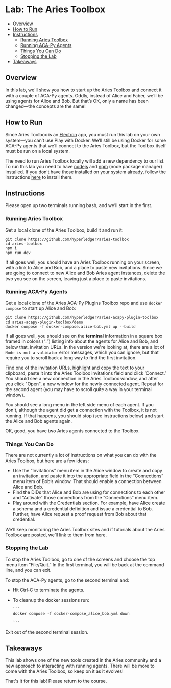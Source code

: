 <!----- Conversion time: 5.573 seconds.


Using this Markdown file:

1. Cut and paste this output into your source file.
2. See the notes and action items below regarding this conversion run.
3. Check the rendered output (headings, lists, code blocks, tables) for proper
   formatting and use a linkchecker before you publish this page.

Conversion notes:

* Docs to Markdown version 1.0β18
* Sat Feb 22 2020 09:39:39 GMT-0800 (PST)
* Source doc: https://docs.google.com/a/cloudcompass.ca/open?id=1jUeUK7cuANsiG3-Fxpqxf8THq9ZmTE4boy87wHWwcK4
----->



# Lab: The Aries Toolbox<!-- omit in toc -->

- [Overview](#overview)
- [How to Run](#how-to-run)
- [Instructions](#instructions)
  - [Running Aries Toolbox](#running-aries-toolbox)
  - [Running ACA-Py Agents](#running-aca-py-agents)
  - [Things You Can Do](#things-you-can-do)
  - [Stopping the Lab](#stopping-the-lab)
- [Takeaways](#takeaways)


## Overview

In this lab, we'll show you how to start up the Aries Toolbox and connect it with a couple of ACA-Py agents. Oddly, instead of Alice and Faber, we’ll be using agents for Alice and Bob. But that’s OK, only a name has been changed—the concepts are the same!


## How to Run

Since Aries Toolbox is an [Electron](https://www.electronjs.org/) app, you must run this lab on your own system—you can’t use Play with Docker.  We’ll still be using Docker for some ACA-Py agents that we’ll connect to the Aries Toolbox, but the Toolbox itself must be run on a local system.

The need to run Aries Toolbox locally will add a new dependency to our list. To run this lab you need to have [nodejs](https://nodejs.org/) and [npm](https://www.npmjs.com/) (node package manager) installed. If you don’t have those installed on your system already, follow the instructions [here](https://www.npmjs.com/get-npm) to install them.


## Instructions

Please open up two terminals running bash, and we’ll start in the first.


### Running Aries Toolbox

Get a local clone of the Aries Toolbox, build it and run it:


```
git clone https://github.com/hyperledger/aries-toolbox
cd aries-toolbox
npm i
npm run dev

```


If all goes well, you should have an Aries Toolbox running on your screen, with a link to Alice and Bob, and a place to paste new invitations. Since we are going to connect to new Alice and Bob Aries agent instances, delete the two you see on the screen, leaving just a place to paste invitations.


### Running ACA-Py Agents

Get a local clone of the Aries ACA-Py Plugins Toolbox repo and use `docker compose` to start up Alice and Bob:


```
git clone https://github.com/hyperledger/aries-acapy-plugin-toolbox
cd aries-acapy-plugin-toolbox/demo
docker compose -f docker-compose.alice-bob.yml up --build
```


If all goes well, you should see on the **terminal** information in a square box framed in colons (“:”) listing info about the agents for Alice and Bob, and below that, invitation URLs. In the version we're looking at, there are a lot of `Node is not a validator` error messages, which you can ignore, but that require you to scroll back a long way to find the first invitation.

Find one of the invitation URLs, highlight and copy the text to your clipboard, paste it into the Aries Toolbox invitations field and click ‘Connect.’ You should see a new connection in the Aries Toolbox window, and after you click "Open", a new window for the newly connected agent. Repeat for the second agent (you may have to scroll quite a way in your terminal window).

You should see a long menu in the left side menu of each agent. If you don't, although the agent did get a connection with the Toolbox, it is not running. If that happens, you should stop (see instructions below) and start the Alice and Bob agents again.

OK, good, you have two Aries agents connected to the Toolbox.


### Things You Can Do

There are not currently a lot of instructions on what you can do with the Aries Toolbox, but here are a few ideas:



*   Use the “Invitations” menu item in the Alice window to create and copy an invitation, and paste it into the appropriate field in the “Connections” menu item of Bob’s window. That should enable a connection between Alice and Bob.
*   Find the DIDs that Alice and Bob are using for connections to each other and “Activate” those connections from the “Connections” menu item.
*   Play around with the Credentials section. For example, have Alice create a schema and a credential definition and issue a credential to Bob. Further, have Alice request a proof request from Bob about that credential.

We’ll keep monitoring the Aries Toolbox sites and if tutorials about the Aries Toolbox are posted, we’ll link to them from here.


### Stopping the Lab

To stop the Aries Toolbox, go to one of the screens and choose the top menu item “File/Quit.” In the first terminal, you will be back at the command line, and you can exit.

To stop the ACA-Py agents, go to the second terminal and:




*   Hit Ctrl-C to terminate the agents.
*   To cleanup the docker sessions run:

        ```
        docker compose -f docker-compose_alice_bob.yml down

        ```


Exit out of the second terminal session.


## Takeaways

This lab shows one of the new tools created in the Aries community and a new approach to interacting with running agents. There will be more to come with the Aries Toolbox, so keep on it as it evolves!

That's it for this lab! Please return to the course.


<!-- Docs to Markdown version 1.0β18 -->
